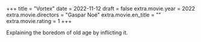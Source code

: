 +++
title = "Vortex"
date = 2022-11-12
draft = false
extra.movie.year = 2022
extra.movie.directors = "Gaspar Noé"
extra.movie.en_title = ""
extra.movie.rating = 1
+++

Explaining the boredom of old age by inflicting it.<!-- more -->